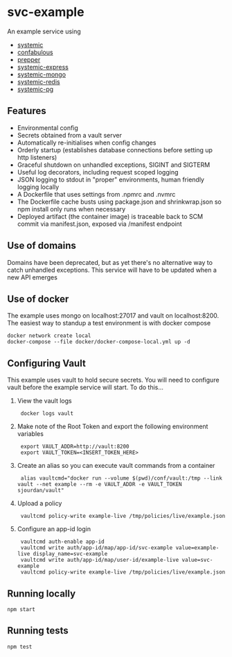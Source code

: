 # svc-example
An example service using

* [systemic](https://github.com/guidesmiths/systemic)
* [confabulous](https://github.com/guidesmiths/confabulous)
* [prepper](https://github.com/guidesmiths/prepper)
* [systemic-express](https://github.com/guidesmiths/systemic-express)
* [systemic-mongo](https://github.com/guidesmiths/systemic-mongo)
* [systemic-redis](https://github.com/guidesmiths/systemic-redis)
* [systemic-pg](https://github.com/guidesmiths/systemic-pg)

## Features
* Environmental config
* Secrets obtained from a vault server
* Automatically re-initialises when config changes
* Orderly startup (establishes database connections before setting up http listeners)
* Graceful shutdown on unhandled exceptions, SIGINT and SIGTERM
* Useful log decorators, including request scoped logging
* JSON logging to stdout in "proper" environments, human friendly logging locally
* A Dockerfile that uses settings from .npmrc and .nvmrc
* The Dockerfile cache busts using package.json and shrinkwrap.json so npm install only runs when necessary
* Deployed artifact (the container image) is traceable back to SCM commit via manifest.json, exposed via /manifest endpoint

## Use of domains
Domains have been deprecated, but as yet there's no alternative way to catch unhandled exceptions. This service will have to be updated when a new API emerges

## Use of docker
The example uses mongo on localhost:27017 and vault on localhost:8200. The easiest way to standup a test environment is with docker compose
```
docker network create local
docker-compose --file docker/docker-compose-local.yml up -d
```

## Configuring Vault
This example uses vault to hold secure secrets. You will need to configure vault before the example service will start. To do this...

1. View the vault logs

        docker logs vault

1. Make note of the Root Token and export the following environment variables

        export VAULT_ADDR=http://vault:8200
        export VAULT_TOKEN=<INSERT_TOKEN_HERE>

1. Create an alias so you can execute vault commands from a container

        alias vaultcmd="docker run --volume $(pwd)/conf/vault:/tmp --link vault --net example --rm -e VAULT_ADDR -e VAULT_TOKEN sjourdan/vault"

1. Upload a policy

        vaultcmd policy-write example-live /tmp/policies/live/example.json

1. Configure an app-id login

        vaultcmd auth-enable app-id
        vaultcmd write auth/app-id/map/app-id/svc-example value=example-live display_name=svc-example
        vaultcmd write auth/app-id/map/user-id/example-live value=svc-example
        vaultcmd policy-write example-live /tmp/policies/live/example.json

## Running locally
```
npm start
```

## Running tests
```
npm test
```
